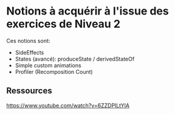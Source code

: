 # Notions à acquérir à l'issue des exercices de Niveau 2

Ces notions sont:

* SideEffects
* States (avancé): produceState / derivedStateOf
* Simple custom animations
* Profiler (Recomposition Count)

## Ressources

https://www.youtube.com/watch?v=6ZZDPILtYlA
